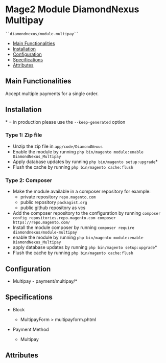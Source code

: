 # Mage2 Module DiamondNexus Multipay

    ``diamondnexus/module-multipay``

 - [Main Functionalities](#markdown-header-main-functionalities)
 - [Installation](#markdown-header-installation)
 - [Configuration](#markdown-header-configuration)
 - [Specifications](#markdown-header-specifications)
 - [Attributes](#markdown-header-attributes)


## Main Functionalities
Accept multiple payments for a single order.

## Installation
\* = in production please use the `--keep-generated` option

### Type 1: Zip file

 - Unzip the zip file in `app/code/DiamondNexus`
 - Enable the module by running `php bin/magento module:enable DiamondNexus_Multipay`
 - Apply database updates by running `php bin/magento setup:upgrade`\*
 - Flush the cache by running `php bin/magento cache:flush`

### Type 2: Composer

 - Make the module available in a composer repository for example:
    - private repository `repo.magento.com`
    - public repository `packagist.org`
    - public github repository as vcs
 - Add the composer repository to the configuration by running `composer config repositories.repo.magento.com composer https://repo.magento.com/`
 - Install the module composer by running `composer require diamondnexus/module-multipay`
 - enable the module by running `php bin/magento module:enable DiamondNexus_Multipay`
 - apply database updates by running `php bin/magento setup:upgrade`\*
 - Flush the cache by running `php bin/magento cache:flush`


## Configuration

 - Multipay - payment/multipay/*


## Specifications

 - Block
	- MultipayForm > multipayform.phtml

 - Payment Method
	- Multipay


## Attributes



